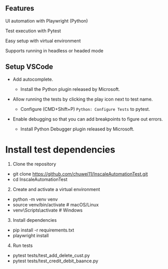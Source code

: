 ## Features

UI automation with Playwright (Python)

Test execution with Pytest

Easy setup with virtual environment

Supports running in headless or headed mode

## Setup VSCode

- Add autocomplete.
  - Install the Python plugin released by Microsoft.

- Allow running the tests by clicking the play icon next to test name.
  - Configure (CMD+Shift+P) `Python: Configure Tests` to pytest.

- Enable debugging so that you can add breakpoints to figure out errors.
  - Install Python Debugger plugin released by Microsoft.

# Install test dependencies

1. Clone the repository

- git clone https://github.com/chuwei11/InscaleAutomationTest.git
- cd InscaleAutomationTest


2. Create and activate a virtual environment

- python -m venv venv
- source venv/bin/activate   # macOS/Linux
- venv\Scripts\activate      # Windows


3. Install dependencies

- pip install -r requirements.txt
- playwright install


4. Run tests
- pytest tests/test_add_delete_cust.py
- pytest tests/test_credit_debit_baance.py
